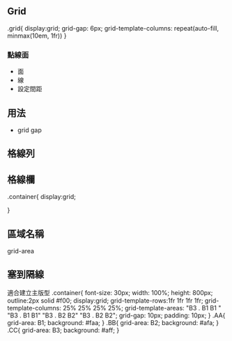 ## Grid
.grid{
    display:grid;
    grid-gap: 6px;
    grid-template-columns: repeat(auto-fill, minmax(10em, 1fr))
}
### 點線面

- 面
- 線
- 設定間距

## 用法

- grid gap
## 格線列

## 格線欄
.container{
    display:grid;

}

## 區域名稱
grid-area

## 塞到隔線
適合建立主版型
.container{
    font-size: 30px;
    width: 100%;
    height: 800px;
    outline:2px solid #f00;
    display:grid;
    grid-template-rows:1fr 1fr 1fr 1fr;
    grid-template-columns: 25% 25% 25% 25%;
    grid-template-areas:
    "B3 . B1 B1 "
    "B3 . B1 B1"
    "B3 . B2 B2"
    "B3 . B2 B2";
    grid-gap: 10px;
    padding: 10px;
}
.AA{ grid-area: B1;
    background: #faa;
}
.BB{ grid-area: B2;
background: #afa; 
}
.CC{ grid-area: B3; 
background: #aff;
}